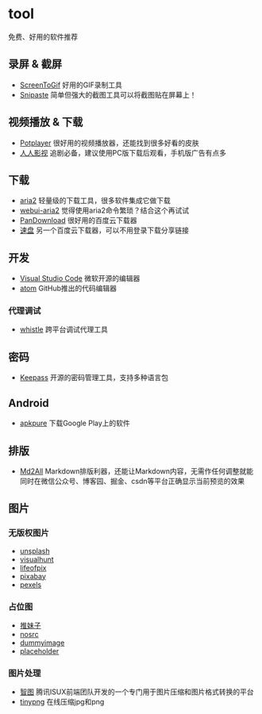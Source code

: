# tool
免费、好用的软件推荐



## 录屏 & 截屏

- [ScreenToGif](https://github.com/NickeManarin/ScreenToGif) 好用的GIF录制工具
- [Snipaste](https://www.snipaste.com/) 简单但强大的截图工具可以将截图贴在屏幕上！

## 视频播放 & 下载
- [Potplayer](http://potplayer.daum.net/?lang=zh_CN) 很好用的视频播放器，还能找到很多好看的皮肤
- [人人影视](http://www.yyets.com/) 追剧必备，建议使用PC版下载后观看，手机版广告有点多


## 下载

- [aria2](https://github.com/aria2/aria2) 轻量级的下载工具，很多软件集成它做下载
- [webui-aria2](https://github.com/ziahamza/webui-aria2) 觉得使用aria2命令繁琐？结合这个再试试
- [PanDownload](http://pandownload.com/) 很好用的百度云下载器
- [速盘](https://www.speedpan.com/) 另一个百度云下载器，可以不用登录下载分享链接



## 开发

- [Visual Studio Code](https://code.visualstudio.com/) 微软开源的编辑器
- [atom](https://atom.io/) GitHub推出的代码编辑器

### 代理调试

- [whistle](https://github.com/avwo/whistle) 跨平台调试代理工具


## 密码
- [Keepass](https://keepass.info/index.html) 开源的密码管理工具，支持多种语言包


## Android
- [apkpure](https://apkpure.com/app) 下载Google Play上的软件


## 排版
- [Md2All](http://md.aclickall.com/) Markdown排版利器，还能让Markdown内容，无需作任何调整就能同时在微信公众号、博客园、掘金、csdn等平台正确显示当前预览的效果

## 图片
### 无版权图片
- [unsplash](https://unsplash.com)
- [visualhunt](https://visualhunt.com/)
- [lifeofpix](https://www.lifeofpix.com/)
- [pixabay](https://pixabay.com/)
- [pexels](https://www.pexels.com/)

### 占位图
- [推妹子](https://tuimeizi.cn/) 
- [nosrc](https://nosrc.net/)
- [dummyimage](https://dummyimage.com/)
- [placeholder](https://placeholder.com/)

### 图片处理
- [智图](https://zhitu.isux.us/) 腾讯ISUX前端团队开发的一个专门用于图片压缩和图片格式转换的平台
- [tinypng](https://tinypng.com/) 在线压缩jpg和png
